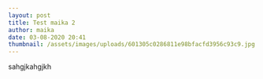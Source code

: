 ```yaml
---
layout: post
title: Test maika 2
author: maika
date: 03-08-2020 20:41
thumbnail: /assets/images/uploads/601305c0286811e98bfacfd3956c93c9.jpg
---
```

sahgjkahgjkh